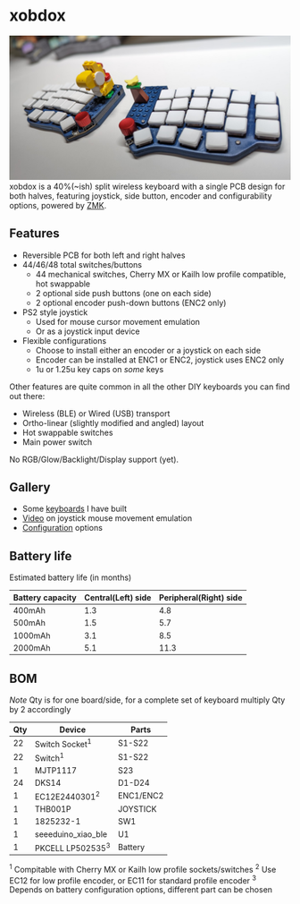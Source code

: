 # xobdox
![Photo](./images/photo.jpeg "xobdox photo")
xobdox is a 40%(~ish) split wireless keyboard with a single PCB
design for both halves, featuring joystick, side button, encoder and
configurability options, powered by [ZMK](zmk.dev).

## Features
* Reversible PCB for both left and right halves
* 44/46/48 total switches/buttons
    * 44 mechanical switches, Cherry MX or Kailh low profile compatible, hot swappable
    * 2 optional side push buttons (one on each side)
    * 2 optional encoder push-down buttons (ENC2 only)
* PS2 style joystick
    * Used for mouse cursor movement emulation
    * Or as a joystick input device
* Flexible configurations
    * Choose to install either an encoder or a joystick on each side
    * Encoder can be installed at ENC1 or ENC2, joystick uses ENC2 only
    * 1u or 1.25u key caps on *some* keys

Other features are quite common in all the other DIY keyboards you can find out
there:
* Wireless (BLE) or Wired (USB) transport
* Ortho-linear (slightly modified and angled) layout
* Hot swappable switches
* Main power switch

No RGB/Glow/Backlight/Display support (yet).

## Gallery
* Some [keyboards](docs/gallery.md) I have built
* [Video](https://youtu.be/KlP1d-ixVQw) on joystick mouse movement emulation
* [Configuration](docs/configuration.md) options

## Battery life
Estimated battery life (in months)

|Battery capacity |Central(Left) side |Peripheral(Right) side |
|-----------------|-------------------|---------------|
|400mAh           | 1.3               | 4.8           |
|500mAh           | 1.5               | 5.7           |
|1000mAh          | 3.1               | 8.5           |
|2000mAh          | 5.1               | 11.3          |

## BOM
*Note* Qty is for one board/side, for a complete set of keyboard multiply Qty by
2 accordingly

|Qty|Device                      |Parts          |
|---|----------------------------|---------------|
|22 |Switch Socket<sup>1</sup>   |S1-S22         |
|22 |Switch<sup>1</sup>          |S1-S22         |
|1  |MJTP1117                    |S23            |
|24 |DKS14                       |D1-D24         |
|1  |EC12E2440301<sup>2</sup>    |ENC1/ENC2      |
|1  |THB001P                     |JOYSTICK       |
|1  |1825232-1                   |SW1            |
|1  |seeeduino_xiao_ble          |U1             |
|1  |PKCELL LP502535<sup>3</sup> |Battery        |

<sup>1</sup> Compitable with Cherry MX or Kailh low profile sockets/switches
<sup>2</sup> Use EC12 for low profile encoder, or EC11 for standard profile encoder
<sup>3</sup> Depends on battery configuration options, different part can be chosen
